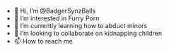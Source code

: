 - 👋 Hi, I’m @BadgerSynzBalls
- 👀 I’m interested in Furry Porn
- 🌱 I’m currently learning how to abduct minors
- 💞️ I’m looking to collaborate on kidnapping children
- 📫 How to reach me 

<!---
BadgerSynzBalls/BadgerSynzBalls is a ✨ special ✨ repository because its `README.md` (this file) appears on your GitHub profile.
You can click the Preview link to take a look at your changes.
--->
